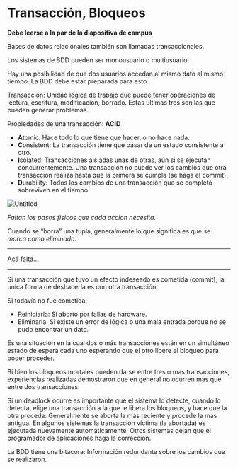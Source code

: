 # Transacción, Bloqueos

**Debe leerse a la par de la diapositiva de campus**

Bases de datos relacionales también son llamadas transaccionales.

Los sistemas de BDD pueden ser monousuario o multiusuario.

Hay una posibilidad de que dos usuarios accedan al mismo dato al mismo tiempo. La BDD debe estar preparada para esto.

Transacción: Unidad lógica de trabajo que puede tener operaciones de lectura, escritura, modificación, borrado. Estas ultimas tres son las que pueden generar problemas.

Propiedades de una transacción: **ACID**

- **A**tomic: Hace todo lo que tiene que hacer, o no hace nada.
- **C**onsistent: La transacción tiene que pasar de un estado consistente a otro.
- **I**solated: Transacciones aisladas unas de otras, aún si se ejecutan concurrentemente. Una transacción no puede ver los cambios que otra transacción realiza hasta que la primera se cumpla (se haga el commit).
- **D**urability: Todos los cambios de una transacción que se completó sobreviven en el tiempo.

![Untitled](Transaccio%CC%81n,%20Bloqueos%20db2d0eeed344407e85af23ce80692a11/Untitled.png)

*Faltan los pasos fisicos que cada accion necesita.*

Cuando se “borra” una tupla, generalmente lo que significa es que se *marca como eliminada.*

---

Acá falta…

---

Si una transacción que tuvo un efecto indeseado es cometida (commit), la unica forma de deshacerla es con otra transacción.

Si todavía no fue cometida:

- Reiniciarla: Si aborto por fallas de hardware.
- Eliminarla: Si existe un error de lógica o una mala entrada porque no se pudo encontrar un dato.

Es una situación en la cual dos o más transacciones están en un simultáneo estado de espera cada uno esperando que el otro libere el bloqueo para poder proceder.

Si bien los bloqueos mortales pueden darse entre tres o mas transacciones, experiencias realizadas demostraron que en general no ocurren mas que entre dos transacciones.

Si un deadlock ocurre es importante que el sistema lo detecte, cuando lo detecta, elige una transacción a la que le libera los bloqueos, y hace que la otra proceda. Generalmente se aborta la más reciente y procede la más antigua. En algunos sistemas la transacción víctima (la abortada) es ejecutada nuevamente automáticamente. Otros sistemas dejan que el programador de aplicaciones haga la corrección.

La BDD tiene una bitacora: Información redundante sobre los cambios que se realizaron.